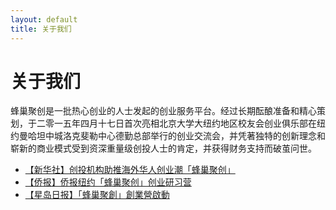 ```yaml
---
layout: default
title: 关于我们
---
```

# 关于我们

蜂巢聚创是一批热心创业的人士发起的创业服务平台。经过长期酝酿准备和精心策划，于二零一五年四月十七日首次亮相北京大学大纽约地区校友会创业俱乐部在纽约曼哈坦中城洛克斐勒中心德勤总部举行的创业交流会，并凭著独特的创新理念和崭新的商业模式受到资深重量级创投人士的肯定，并获得财务支持而破茧问世。

- [【新华社】创投机构助推海外华人创业潮「蜂巢聚创」](http://wap.cncnews.cn/getnews.jsp?id=124291868)
- [【侨报】侨报纽约「蜂巢聚创」创业研习营](http://ny.usqiaobao.com//m/spotlight/2015/07-26/75837.html)
- [【星岛日报】「蜂巢聚創」創業營啟動](http://ny.stgloballink.com/community/2015/0726/228441.shtml)
